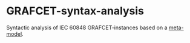 # GRAFCET-syntax-analysis
Syntactic analysis of IEC 60848 GRAFCET-instances based on a [meta-model](https://github.com/Project-AGRAFE/GRAFCET-meta-model).
